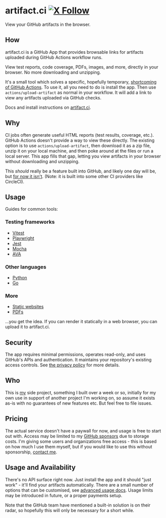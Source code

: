 # artifact.ci [![X Follow](https://img.shields.io/twitter/follow/mmkalmmkal)](https://x.com/mmkalmmkal)

<!-- codegen:start {preset: custom, source: ./scripts/codegen.cjs, export: generateReadme} -->
View your GitHub artifacts in the browser.

## How

artifact.ci is a GitHub App that provides browsable links for artifacts uploaded during GitHub Actions workflow runs.

View test reports, code coverage, PDFs, images, and more, directly in your browser. No more downloading and unzipping.

It's a small tool which solves a specific, hopefully temporary, [shortcoming of GitHub Actions](https://github.com/actions/upload-artifact/issues/14). To use it, all you need to do is install the app. Then use `actions/upload-artifact` as normal in your workflow. It will add a link to view any artifacts uploaded via GitHub checks.

Docs and install instructions on [artifact.ci](https://artifact.ci).

## Why

CI jobs often generate useful HTML reports (test results, coverage, etc.). GitHub Actions doesn't provide a way to view these directly. The existing option is to use `actions/upload-artifact`, then download it as a zip file, unzip it on your local machine, and then poke around at the files or run a local server. This app fills that gap, letting you view artifacts in your browser without downloading and unzipping.

This _should_ really be a feature built into GitHub, and likely one day will be, but [for now it isn't](https://github.com/actions/upload-artifact/issues/14). (Note: it is built into some other CI providers like CircleCI).

## Usage

Guides for common tools:

### Testing frameworks

- [Vitest](https://www.artifact.ci/recipes/testing/vitest)
- [Playwright](https://www.artifact.ci/recipes/testing/playwright)
- [Jest](https://www.artifact.ci/recipes/testing/jest)
- [Mocha](https://www.artifact.ci/recipes/testing/mocha)
- [AVA](https://www.artifact.ci/recipes/testing/ava)

### Other languages

- [Python](https://www.artifact.ci/recipes/other-languages/python)
- [Go](https://www.artifact.ci/recipes/other-languages/go)

### More

- [Static websites](https://www.artifact.ci/recipes/more/website)
- [PDFs](https://www.artifact.ci/recipes/more/pdf)

...you get the idea. If you can render it statically in a web browser, you can upload it to artifact.ci.

## Security

The app requires minimal permissions, operates read-only, and uses GitHub's APIs and authentication. It maintains your repository's existing access controls. See [the privacy policy](https://www.artifact.ci/privacy) for more details.

## Who

This is [my](https://x.com/mmkalmmkal) side project, something I built over a week or so, initially for my own use in support of another project I'm working on, so assume it exists as-is with no guarantees of new features etc. But feel free to file issues.

## Pricing

The actual service doesn't have a paywall for now, and usage is free to start out with. Access may be limited to my [GitHub sponsors](https://github.com/sponsors/mmkal) due to storage costs. I'm giving some users and organizations free access - this is based on how much I use them myself, but if you would like to use this without sponsorship, [contact me](https://x.com/mmkalmmkal).

## Usage and Availability

There's no API surface right now. Just install the app and it should "just work" - it'll find your artifacts automatically. There are a small number of options that can be customised, see [advanced usage docs](https://www.artifact.ci/advanced). Usage limits may be introduced in future, or a proper payments setup.

Note that the GitHub team have mentioned a built-in solution is on their radar, so hopefully this will only be necessary for a short while.
<!-- codegen:end -->
